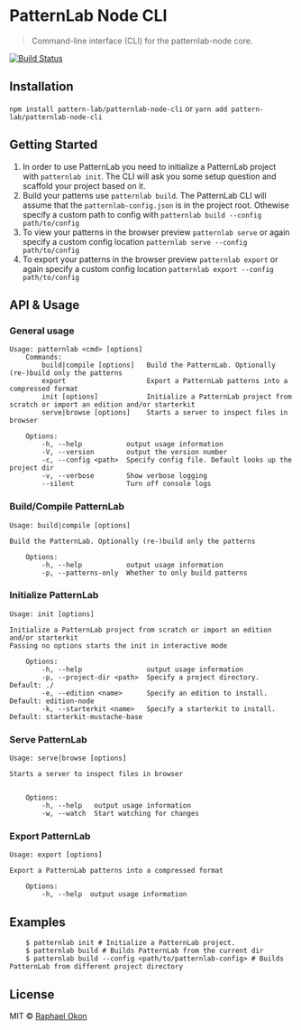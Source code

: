 # PatternLab Node CLI

> Command-line interface (CLI) for the patternlab-node core.

[![Build Status](https://travis-ci.org/pattern-lab/patternlab-node-cli.svg?branch=master)](https://travis-ci.org/pattern-lab/patternlab-node-cli)


## Installation
`npm install pattern-lab/patternlab-node-cli` or `yarn add pattern-lab/patternlab-node-cli`

## Getting Started
1. In order to use PatternLab you need to initialize a PatternLab project with `patternlab init`. The CLI will ask you some setup question and scaffold your project based on it.
2. Build your patterns use `patternlab build`. The PatternLab CLI will assume that the `patternlab-config.json` is in the project root. Othewise specify a custom path to config with `patternlab build --config path/to/config`
3. To view your patterns in the browser preview `patternlab serve` or again specify a custom config location `patternlab serve --config path/to/config`
4. To export your patterns in the browser preview `patternlab export` or again specify a custom config location `patternlab export --config path/to/config`

## API & Usage
### General usage
```
Usage: patternlab <cmd> [options]
	Commands:
		build|compile [options]   Build the PatternLab. Optionally (re-)build only the patterns
		export                    Export a PatternLab patterns into a compressed format
		init [options]            Initialize a PatternLab project from scratch or import an edition and/or starterkit
		serve|browse [options]    Starts a server to inspect files in browser
	
	Options:
		-h, --help           output usage information
		-V, --version        output the version number
		-c, --config <path>  Specify config file. Default looks up the project dir
		-v, --verbose        Show verbose logging
		--silent             Turn off console logs
```

### Build/Compile PatternLab
```
Usage: build|compile [options]
	
Build the PatternLab. Optionally (re-)build only the patterns
	
	Options:
		-h, --help           output usage information
		-p, --patterns-only  Whether to only build patterns
```

### Initialize PatternLab
```
Usage: init [options]

Initialize a PatternLab project from scratch or import an edition and/or starterkit
Passing no options starts the init in interactive mode

	Options:
		-h, --help                output usage information
		-p, --project-dir <path>  Specify a project directory. Default: ./
		-e, --edition <name>      Specify an edition to install. Default: edition-node
		-k, --starterkit <name>   Specify a starterkit to install. Default: starterkit-mustache-base
```

### Serve PatternLab
```
Usage: serve|browse [options]

Starts a server to inspect files in browser


	Options:
		-h, --help   output usage information
		-w, --watch  Start watching for changes
```

### Export PatternLab
```
Usage: export [options]

Export a PatternLab patterns into a compressed format

	Options:
		-h, --help  output usage information
```

## Examples
```
    $ patternlab init # Initialize a PatternLab project.
    $ patternlab build # Builds PatternLab from the current dir
    $ patternlab build --config <path/to/patternlab-config> # Builds PatternLab from different project directory
```
## License
MIT © [Raphael Okon](https://github.com/raphaelokon)

